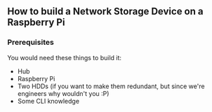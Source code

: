 ## How to build a Network Storage Device on a Raspberry Pi

### Prerequisites

You would need these things to build it:
* Hub
* Raspberry Pi
* Two HDDs (if you want to make them redundant, but since we're engineers why wouldn't you :P)
* Some CLI knowledge


